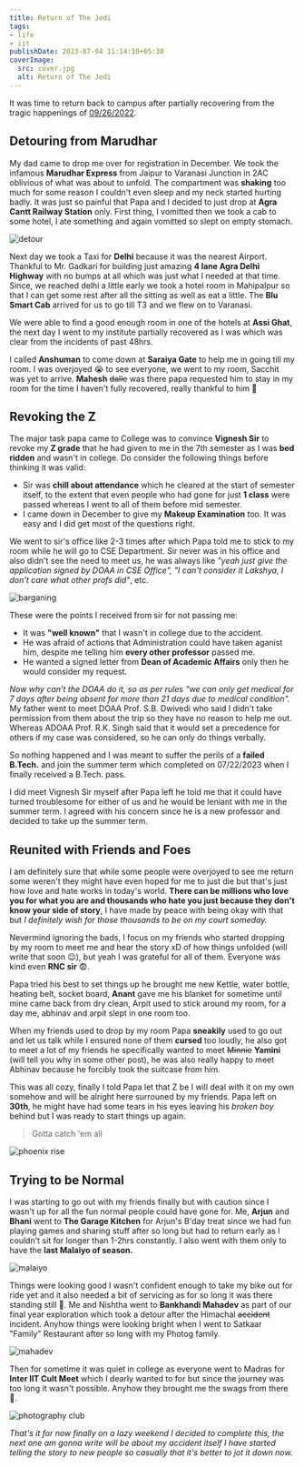 ```yaml
---
title: Return of The Jedi
tags:
- life
- iit
publishDate: 2023-07-04 11:14:10+05:30
coverImage:
  src: cover.jpg
  alt: Return of The Jedi
---
```


It was time to return back to campus after partially recovering from the tragic happenings of [09/26/2022](https://www.indiatvnews.com/news/india/himachal-pradesh-tempo-traveller-accident-kullu-bus-rolls-down-gorge-death-toll-2022-09-26-811428).

## Detouring from Marudhar

My dad came to drop me over for registration in December. We took the infamous **Marudhar Express** from Jaipur to Varanasi Junction in 2AC oblivious of what was about to unfold. The compartment was **shaking** too much for some reason I couldn't even sleep and my neck started hurting badly. It was just so painful that Papa and I decided to just drop at **Agra Cantt Railway Station** only. First thing, I vomitted then we took a cab to some hotel, I ate something and again vomitted so slept on empty stomach.

![detour](https://media.tenor.com/prCF6uOkOPcAAAAd/car-nope.gif)

Next day we took a Taxi for **Delhi** because it was the nearest Airport. Thankful to Mr. Gadkari for building just amazing **4 lane Agra Delhi Highway** with no bumps at all which was just what I needed at that time. Since, we reached delhi a little early we took a hotel room in Mahipalpur so that I can get some rest after all the sitting as well as eat a little. The **Blu Smart Cab** arrived for us to go till T3 and we flew on to Varanasi.

We were able to find a good enough room in one of the hotels at **Assi Ghat**, the next day I went to my institute partially recovered as I was which was clear from the incidents of past 48hrs.

I called **Anshuman** to come down at **Saraiya Gate** to help me in going till my room. I was overjoyed :sob: to see everyone, we went to my room, Sacchit was yet to arrive. **Mahesh** ~~dalle~~ was there papa requested him to stay in my room for the time I haven't fully recovered, really thankful to him :yellow_heart:

## Revoking the Z

The major task papa came to College was to convince **Vignesh Sir** to revoke my **Z grade** that he had given to me in the 7th semester as I was **bed ridden** and wasn't in college. Do consider the following things before thinking it was valid:
- Sir was **chill about attendance** which he cleared at the start of semester itself, to the extent that even people who had gone for just **1 class** were passed whereas I went to all of them before mid semester.
- I came down in December to give my **Makeup Examination** too. It was easy and I did get most of the questions right.

We went to sir's office like 2-3 times after which Papa told me to stick to my room while he will go to CSE Department. Sir never was in his office and also didn't see the need to meet us, he was always like _"yeah just give the application signed by DOAA in CSE Office", "I can't consider it Lakshya, I don't care what other profs did"_, etc.

![barganing](https://media.tenor.com/szvq-jlWezgAAAAd/dr-strange-benedict-cumberbatch.gif)

These were the points I received from sir for not passing me:
- It was **"well known"** that I wasn't in college due to the accident.
- He was afraid of actions that Administration could have taken aganist him, despite me telling him **every other professor** passed me.
- He wanted a signed letter from **Dean of Academic Affairs** only then he would consider my request.

_Now why can't the DOAA do it, so as per rules "we can only get medical for 7 days after being absent for more than 21 days due to medical condition"._ My father went to meet DOAA Prof. S.B. Dwivedi who said I didn't take permission from them about the trip so they have no reason to help me out. Whereas ADOAA Prof. R.K. Singh said that it would set a precedence for others if my case was considered, so he can only do things verbally.

So nothing happened and I was meant to suffer the perils of a **failed B.Tech.** and join the summer term which completed on 07/22/2023 when I finally received a B.Tech. pass.

I did meet Vignesh Sir myself after Papa left he told me that it could have turned troublesome for either of us and he would be leniant with me in the summer term. I agreed with his concern since he is a new professor and decided to take up the summer term.

## Reunited with Friends and Foes

I am definitely sure that while some people were overjoyed to see me return some weren't they might have even hoped for me to just die but that's just how love and hate works in today's world. **There can be millions who love you for what you are and thousands who hate you just because they don't know your side of story**, I have made by peace with being okay with that but _I definitely wish for those thousands to be on my court someday._

Nevermind ignoring the bads, I focus on my friends who started dropping by my room to meet me and hear the story xD of how things unfolded (will write that soon :wink:), but yeah I was grateful for all of them. Everyone was kind even **RNC sir** :fearful:.

Papa tried his best to set things up he brought me new Kettle, water bottle, heating belt, socket board, **Anant** gave me his blanket for sometime until mine came back from dry clean, Arpit used to stick around my room, for a day me, abhinav and arpit slept in one room too.

When my friends used to drop by my room Papa **sneakily** used to go out and let us talk while I ensured none of them **cursed** too loudly, he also got to meet a lot of my friends he specifically wanted to meet ~~Minnie~~ **Yamini** (will tell you why in some other post), he was also really happy to meet Abhinav because he forcibly took the suitcase from him.

This was all cozy, finally I told Papa let that Z be I will deal with it on my own somehow and will be alright here surrouned by my friends. Papa left on **30th**, he might have had some tears in his eyes leaving his *broken boy* behind but I was ready to start things up again.

>Gotta catch 'em all

![phoenix rise](https://media.giphy.com/media/7ISIRaCMrgFfa/giphy.gif)

## Trying to be Normal

I was starting to go out with my friends finally but with caution since I wasn't up for all the fun normal people could have gone for. Me, **Arjun** and **Bhani** went to **The Garage Kitchen** for Arjun's B'day treat since we had fun playing games and sharing stuff after so long but had to return early as I couldn't sit for longer than 1-2hrs constantly. I also went with them only to have the **last Malaiyo of season.**

![malaiyo](./malaiyo.jpg)

Things were looking good I wasn't confident enough to take my bike out for ride yet and it also needed a bit of servicing as for so long it was there standing still 🤧. Me and Nishtha went to **Bankhandi Mahadev** as part of our final year exploration which took a detour after the Himachal ~~accident~~ incident. Anyhow things were looking bright when I went to Satkaar "Family" Restaurant after so long with my Photog family.

![mahadev](./mahadev.jpg)

Then for sometime it was quiet in college as everyone went to Madras for **Inter IIT Cult Meet** which I dearly wanted to for but since the journey was too long it wasn't possible. Anyhow they brought me the swags from there 🤭.

![photography club](./photog.jpg)

_That's it for now finally on a lazy weekend I decided to complete this, the next one am gonna write will be about my accident itself I have started telling the story to new people so casually that it's better to jot it down now._
